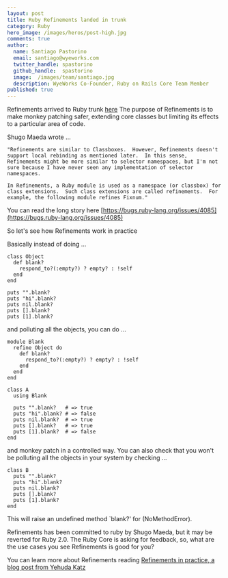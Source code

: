 ```yaml
---
layout: post
title: Ruby Refinements landed in trunk
category: Ruby
hero_image: /images/heros/post-high.jpg
comments: true
author:
  name: Santiago Pastorino
  email: santiago@wyeworks.com
  twitter_handle: spastorino
  github_handle:  spastorino
  image:  /images/team/santiago.jpg
  description: WyeWorks Co-Founder, Ruby on Rails Core Team Member
published: true
---
```

Refinements arrived to Ruby trunk [here](https://bugs.ruby-lang.org/issues/4085.) The purpose of Refinements is to make monkey patching safer, extending core classes but limiting its effects to a particular area of code.

<!--more-->

Shugo Maeda wrote ...

<pre><code>"Refinements are similar to Classboxes.  However, Refinements doesn't
support local rebinding as mentioned later.  In this sense,
Refinements might be more similar to selector namespaces, but I'm not
sure because I have never seen any implementation of selector
namespaces.

In Refinements, a Ruby module is used as a namespace (or classbox) for
class extensions.  Such class extensions are called refinements.  For
example, the following module refines Fixnum."</code></pre>

You can read the long story here [https://bugs.ruby-lang.org/issues/4085](https://bugs.ruby-lang.org/issues/4085)

So let's see how Refinements work in practice

Basically instead of doing …

<pre><code>class Object
  def blank?
    respond_to?(:empty?) ? empty? : !self
  end
end

puts "".blank?
puts "hi".blank?
puts nil.blank?
puts [].blank?
puts [1].blank?</code></pre>

and polluting all the objects, you can do ...

<pre><code>module Blank
  refine Object do
    def blank?
      respond_to?(:empty?) ? empty? : !self
    end
  end
end

class A
  using Blank

  puts "".blank?   # => true
  puts "hi".blank? # => false
  puts nil.blank?  # => true
  puts [].blank?   # => true
  puts [1].blank?  # => false
end</code></pre>

and monkey patch in a controlled way. You can also check that you won't be polluting all the objects in your system by checking …

<pre><code>class B
  puts "".blank?
  puts "hi".blank?
  puts nil.blank?
  puts [].blank?
  puts [1].blank?
end</code></pre>

This will raise an undefined method `blank?' for [](String) (NoMethodError).

Refinements has been committed to ruby by Shugo Maeda, but it may be reverted for Ruby 2.0. The Ruby Core is asking for feedback, so, what are the use cases you see Refinements is good for you?

You can learn more about Refinements reading [Refinements in practice, a blog post from Yehuda Katz](http://yehudakatz.com/2010/11/30/ruby-2-0-refinements-in-practice/)
